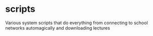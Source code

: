 # scripts

Various system scripts that do everything from connecting to school networks automagically and downloading lectures
